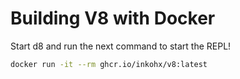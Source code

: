 # Building V8 with Docker

Start d8 and run the next command to start the REPL!

```bash
docker run -it --rm ghcr.io/inkohx/v8:latest
```
